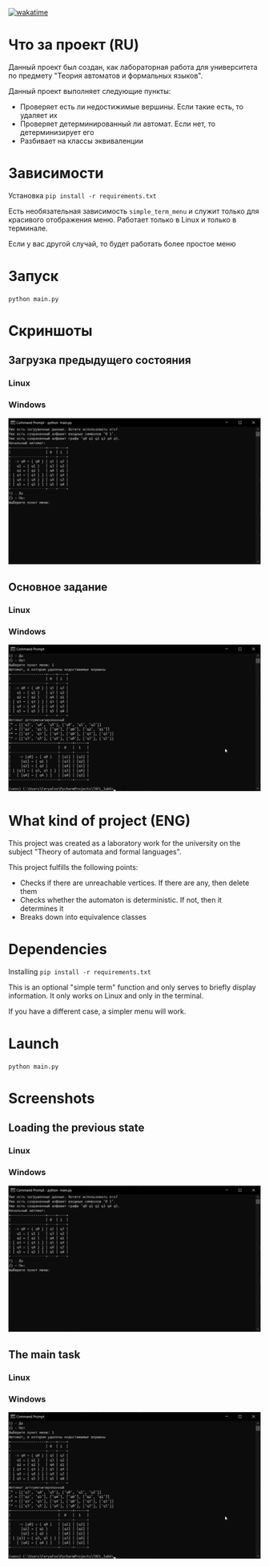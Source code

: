 [![wakatime](https://wakatime.com/badge/user/040e3f1d-4edd-42ac-a33c-0c540473f6df/project/018ec375-0b07-44ff-a43c-3afb37702ccf.svg)](https://wakatime.com/badge/user/040e3f1d-4edd-42ac-a33c-0c540473f6df/project/018ec375-0b07-44ff-a43c-3afb37702ccf)

# Что за проект (RU)

Данный проект был создан, как лабораторная работа для университета по предмету "Теория автоматов и формальных языков".

Данный проект выполняет следующие пункты:

- Проверяет есть ли недостижимые вершины. Если такие есть, то удаляет их
- Проверяет детерминированный ли автомат. Если нет, то детерминизирует его
- Разбивает на классы эквиваленции

# Зависимости

Установка `pip install -r requirements.txt`

Есть необязательная зависимость `simple_term_menu` и служит только для красивого отображения меню. Работает только в Linux и только в терминале.

Если у вас другой случай, то будет работать более простое меню

# Запуск

`python main.py`

# Скриншоты

## Загрузка предыдущего состояния

### Linux

### Windows

![img.png](img/img.png)

## Основное задание

### Linux

### Windows

![img.png](img2/img.png)


# What kind of project (ENG)

This project was created as a laboratory work for the university on the subject "Theory of automata and formal languages".

This project fulfills the following points:

- Checks if there are unreachable vertices. If there are any, then delete them
- Checks whether the automaton is deterministic. If not, then it determines it
- Breaks down into equivalence classes

# Dependencies

Installing `pip install -r requirements.txt`

This is an optional "simple term" function and only serves to briefly display information. It only works on Linux and only in the terminal.

If you have a different case, a simpler menu will work.

# Launch

`python main.py `

# Screenshots

## Loading the previous state

### Linux

### Windows

![img.png](img/img.png)

## The main task

### Linux

### Windows

![img.png](img2/img.png)
